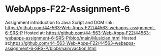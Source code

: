 # WebApps-F22-Assignment-6
Assignment introduction to Java Script and DOM
link: https://github.com/44-563-Web-Apps-F22/44563-webapps-assignment-6-SRS-P
Hosted at: https://github.com/44-563-Web-Apps-F22/44563-webapps-assignment-6-SRS-P/blob/main/Musician.html
Hosted at:https://github.com/44-563-Web-Apps-F22/44563-webapps-assignment-6-SRS-P/blob/main/vaction.html
